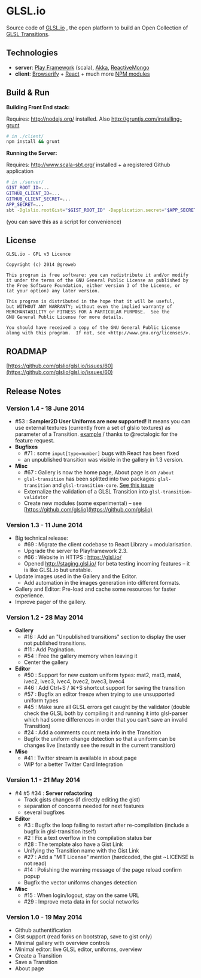 # GLSL.io

Source code of [GLSL.io](http://glsl.io/) , the open platform to build an Open Collection of [GLSL Transitions](http://github.com/gre/glsl-transition).

Technologies
---

- **server**: [Play Framework](http://playframework.org) (scala), [Akka](http://akka.io), [ReactiveMongo](http://reactivemongo.org)
- **client**: [Browserify](http://browserify.org) + [React](http://facebook.github.io/react/) + much more [NPM modules](https://github.com/glslio/glsl.io/blob/master/client/package.json#L17)

Build & Run
---

**Building Front End stack:**

Requires: http://nodejs.org/ installed. Also http://gruntjs.com/installing-grunt

```bash
# in ./client/
npm install && grunt
```

**Running the Server:**

Requires: http://www.scala-sbt.org/ installed +  a registered Github application

```bash
# in ./server/
GIST_ROOT_ID=...
GITHUB_CLIENT_ID=...
GITHUB_CLIENT_SECRET=...
APP_SECRET=...
sbt -Dglslio.rootGist="$GIST_ROOT_ID" -Dapplication.secret="$APP_SECRET" -Dgithub.client.id=$GITHUB_CLIENT_ID -Dgithub.client.secret=$GITHUB_CLIENT_SECRET run
```
(you can save this as a script for convenience)

License
---

    GLSL.io - GPL v3 Licence

    Copyright (c) 2014 @greweb

    This program is free software: you can redistribute it and/or modify
    it under the terms of the GNU General Public License as published by
    the Free Software Foundation, either version 3 of the License, or
    (at your option) any later version.

    This program is distributed in the hope that it will be useful,
    but WITHOUT ANY WARRANTY; without even the implied warranty of
    MERCHANTABILITY or FITNESS FOR A PARTICULAR PURPOSE.  See the
    GNU General Public License for more details.

    You should have received a copy of the GNU General Public License
    along with this program.  If not, see <http://www.gnu.org/licenses/>.

ROADMAP
---

[https://github.com/glslio/glsl.io/issues/60](https://github.com/glslio/glsl.io/issues/60)

Release Notes
---

### Version 1.4 - 18 June 2014
- #53 : **Sampler2D User Uniforms are now supported!** It means you can use external textures (currently from a set of glslio textures) as parameter of a Transition. [example](https://glsl.io/transition/0141a38779af3a652c22) / thanks to @rectalogic for the feature request.
- **Bugfixes**
  - #71 : some `input[type=number]` bugs with React has been fixed
  - an unpublished transition was visible in the gallery in 1.3 version.
- **Misc**
  - #67 : Gallery is now the home page, About page is on `/about`
  - `glsl-transition` has been splitted into two packages: `glsl-transition` and `glsl-transition-core`. [See this issue](https://github.com/glslio/glsl-transition/issues/12)
  - Externalize the validation of a GLSL Transition into `glsl-transition-validator`
  - Create new modules (some experimental) – see [https://github.com/glslio](https://github.com/glslio)

### Version 1.3 - 11 June 2014
- Big technical release:
  - #69 : Migrate the client codebase to React Library + modularisation.
  - Upgrade the server to Playframework 2.3.
  - #66 : Website in HTTPS : https://glsl.io/
  - Opened http://staging.glsl.io/ for beta testing incoming features – it is like GLSL.io but unstable.
- Update images used in the Gallery and the Editor.
  - Add automation in the images generation into different formats.
- Gallery and Editor: Pre-load and cache some resources for faster experience.
- Improve pager of the gallery.

### Version 1.2 - 28 May 2014

- **Gallery**
  - #16 : Add an "Unpublished transitions" section to display the user not published transitions.
  - #11 : Add Pagination.
  - #54 : Free the gallery memory when leaving it
  - Center the gallery
- **Editor**
  - #50 : Support for new custom uniform types: mat2, mat3, mat4, ivec2, ivec3, ivec4, bvec2, bvec3, bvec4
  - #46 : Add Ctrl+S / ⌘+S shortcut support for saving the transition
  - #57 : Bugfix an editor freeze when trying to use unsupported uniform types
  - #45 : Make sure all GLSL errors get caught by the validator (double check the GLSL both by compiling it and running it into glsl-parser which had some differences in order that you can't save an invalid Transition)
  - #24 : Add a comments count meta info in the Transition
  - Bugfix the uniform change detection so that a uniform can be changes live (instantly see the result in the current transition)
- **Misc**
  - #41 : Twitter stream is available in about page
  - WIP for a better Twitter Card Integration

### Version 1.1 - 21 May 2014

- #4 #5 #34 : **Server refactoring**
  - Track gists changes (if directly editing the gist)
  - separation of concerns needed for next features
  - several bugfixes
- **Editor**
  - #3 : Bugfix the loop failing to restart after re-compilation (include a bugfix in glsl-transition itself)
  - #2 : Fix a text overflow in the compilation status bar
  - #28 : The template also have a Gist Link
  - Unifying the Transition name with the Gist Link
  - #27 : Add a "MIT License" mention (hardcoded, the gist ~LICENSE is not read)
  - #14 : Polishing the warning message of the page reload confirm popup
  - Bugfix the vector uniforms changes detection
- **Misc**
  - #15 : When login/logout, stay on the same URL
  - #29 : Improve meta data in <head> for social networks

### Version 1.0 - 19 May 2014

- Github authentification
- Gist support (read forks on bootstrap, save to gist only)
- Minimal gallery with overview controls
- Minimal editor: live GLSL editor, uniforms, overview
- Create a Transition
- Save a Transition
- About page
